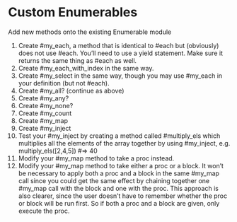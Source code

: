# Custom Enumerables

Add new methods onto the existing Enumerable module

<ol>
<li>Create #my_each, a method that is identical to #each but (obviously) does not use #each. You’ll need to use a yield statement. Make sure it returns the same thing as #each as well.</li>

<li>Create #my_each_with_index in the same way.</li>

<li>Create #my_select in the same way, though you may use #my_each in your definition (but not #each).</li>

<li>Create #my_all? (continue as above)</li>

<li>Create #my_any?</li>

<li>Create #my_none?</li>

<li>Create #my_count</li>

<li>Create #my_map</li>

<li>Create #my_inject</li>

<li>Test your #my_inject by creating a method called #multiply_els which multiplies all the elements of the array together by using #my_inject, e.g. multiply_els([2,4,5]) #=> 40</li>

<li>Modify your #my_map method to take a proc instead.</li>

<li>Modify your #my_map method to take either a proc or a block. It won’t be necessary to apply both a proc and a block in the same #my_map call since you could get the same effect by chaining together one #my_map call with the block and one with the proc. This approach is also clearer, since the user doesn’t have to remember whether the proc or block will be run first. So if both a proc and a block are given, only execute the proc.</li>
